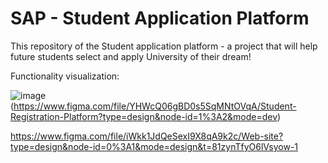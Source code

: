# SAP - Student Application Platform
This repository of the Student application platform - a project that will help future students select and apply University of their dream!

Functionality visualization:

![image](https://github.com/DmytroBaryshniuk/Java_Learning2023/assets/59570580/73c0365a-229c-4ae6-a5ac-0d8f89f37ed8)
(https://www.figma.com/file/YHWcQ06gBD0s5SqMNtOVqA/Student-Registration-Platform?type=design&node-id=1%3A2&mode=dev)


https://www.figma.com/file/iWkk1JdQeSexI9X8qA9k2c/Web-site?type=design&node-id=0%3A1&mode=design&t=81zynTfyO6lVsyow-1
